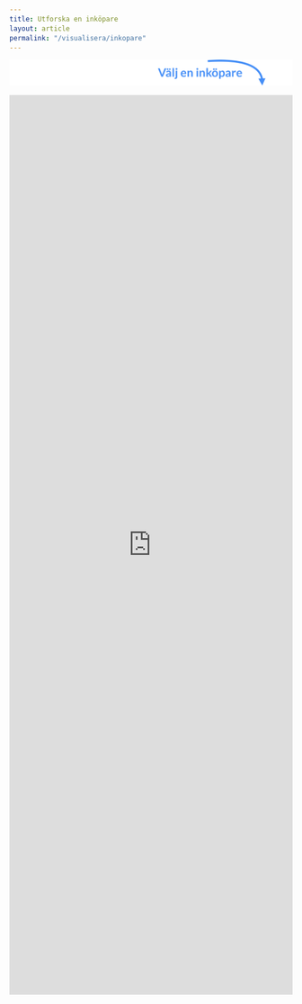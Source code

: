 ```yaml
---
title: Utforska en inköpare
layout: article
permalink: "/visualisera/inkopare"
---
```


![](/assets/images/arrow-inkopare.png)

<div class='visualise'>
    <iframe
        src="https://bi.openup.okfn.se/public/dashboard/ab113964-1acc-445d-82b9-3fcf1b2f056b"
        frameborder="0"
        width="100%"
        height="1600"
        allowtransparency
    ></iframe>
</div>

